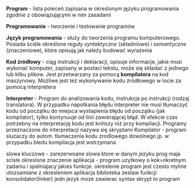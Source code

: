 **Program** - lista poleceń zapisana w określonym języku programowania zgodnie z obowiązującymi w nim zasadami

**Programowanie** - tworzenie i testowanie programów

**Język programowania** - służy do tworzenia programu komputerowego. Posiada ściśle określone reguły _syntaktyczne_ (składniowe) i _semantyczne_ (znaczeniowe), które opisują jak należy budować wyrażenia

**Kod źródłowy** - ciąg instrukcji i deklaracji, opisuje informacje, jakie musi wykonać komputer, zapisany w postaci tekstu, może się składać z jednego lub kilku plikow. Jest przetwarzany za pomocą **kompilatora** na kod maszynowy.
Możliwe jest też wykonywanie kodu źródłowego w locie za pomocą interpretera

**Interpreter** - Program do analizowania kodu, instrukcja po instrukcji (rodzaj translatora). W przypadku napotkania błędu interpreter nie musi tłumaczyć kodu od początku do miejsca wystapienia błędu od początku (jak kompilator), tylko kontynuuje od linii zawierającej błąd.
W efekcie czas potrzebny na interpretację kodu jest krótszy niż przy kompilacji. Programy przeznaczone do interpretacji nazywa się skryptami
Kompilator - program sluzaczy do autom. tlumaczenia kodu zrodlowego dowolnego jp.
w przypadku bledu kompilacja jest wstrzymana

slowa kluczowe - zarezerwoane slowa ktore w danym jezyku prog maja scisle okreslone znaczenie
aplikacja - program uzytkowy o kok=nkretnym zadaniu i spelniajacy jakies funkcje. okreslenie program jest czesto mylnie utozsamiane z okresleniem aplikacja
biblioteka zestaw funkcji
konsolidator(linker)     jedn
jezyk moze zawierac syntax
skrypt to program
